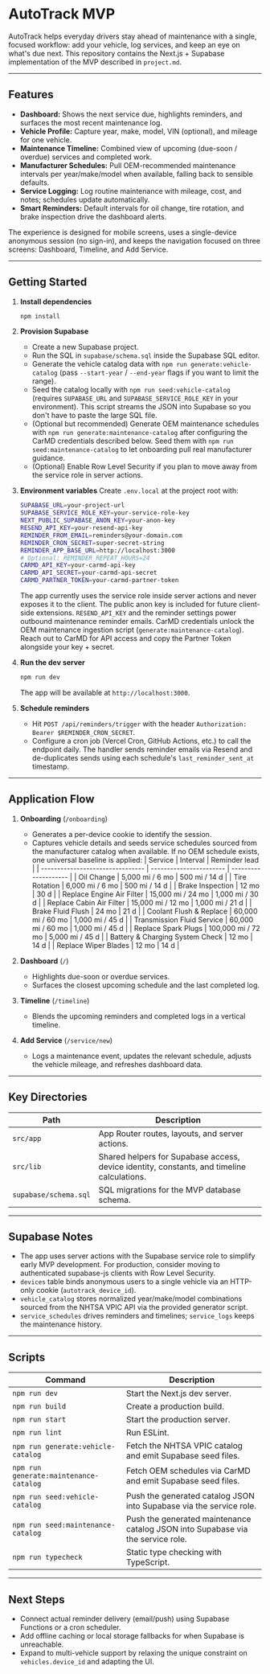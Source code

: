 # AutoTrack MVP

AutoTrack helps everyday drivers stay ahead of maintenance with a single, focused workflow: add your vehicle, log services, and keep an eye on what's due next. This repository contains the Next.js + Supabase implementation of the MVP described in `project.md`.

---

## Features
- **Dashboard:** Shows the next service due, highlights reminders, and surfaces the most recent maintenance log.
- **Vehicle Profile:** Capture year, make, model, VIN (optional), and mileage for one vehicle.
- **Maintenance Timeline:** Combined view of upcoming (due-soon / overdue) services and completed work.
- **Manufacturer Schedules:** Pull OEM-recommended maintenance intervals per year/make/model when available, falling back to sensible defaults.
- **Service Logging:** Log routine maintenance with mileage, cost, and notes; schedules update automatically.
- **Smart Reminders:** Default intervals for oil change, tire rotation, and brake inspection drive the dashboard alerts.

The experience is designed for mobile screens, uses a single-device anonymous session (no sign-in), and keeps the navigation focused on three screens: Dashboard, Timeline, and Add Service.

---

## Getting Started

1. **Install dependencies**
   ```bash
   npm install
   ```

2. **Provision Supabase**
   - Create a new Supabase project.
   - Run the SQL in `supabase/schema.sql` inside the Supabase SQL editor.
   - Generate the vehicle catalog data with `npm run generate:vehicle-catalog` (pass `--start-year` / `--end-year` flags if you want to limit the range).
   - Seed the catalog locally with `npm run seed:vehicle-catalog` (requires `SUPABASE_URL` and `SUPABASE_SERVICE_ROLE_KEY` in your environment). This script streams the JSON into Supabase so you don't have to paste the large SQL file.
   - (Optional but recommended) Generate OEM maintenance schedules with `npm run generate:maintenance-catalog` after configuring the CarMD credentials described below. Seed them with `npm run seed:maintenance-catalog` to let onboarding pull real manufacturer guidance.
   - (Optional) Enable Row Level Security if you plan to move away from the service role in server actions.

3. **Environment variables**
   Create `.env.local` at the project root with:
   ```bash
   SUPABASE_URL=your-project-url
   SUPABASE_SERVICE_ROLE_KEY=your-service-role-key
   NEXT_PUBLIC_SUPABASE_ANON_KEY=your-anon-key
   RESEND_API_KEY=your-resend-api-key
   REMINDER_FROM_EMAIL=reminders@your-domain.com
   REMINDER_CRON_SECRET=super-secret-string
   REMINDER_APP_BASE_URL=http://localhost:3000
   # Optional: REMINDER_REPEAT_HOURS=24
   CARMD_API_KEY=your-carmd-api-key
   CARMD_API_SECRET=your-carmd-api-secret
   CARMD_PARTNER_TOKEN=your-carmd-partner-token
   ```
   The app currently uses the service role inside server actions and never exposes it to the client. The public anon key is included for future client-side extensions. `RESEND_API_KEY` and the reminder settings power outbound maintenance reminder emails.
   CarMD credentials unlock the OEM maintenance ingestion script (`generate:maintenance-catalog`). Reach out to CarMD for API access and copy the Partner Token alongside your key + secret.

4. **Run the dev server**
   ```bash
   npm run dev
   ```
   The app will be available at `http://localhost:3000`.

5. **Schedule reminders**
   - Hit `POST /api/reminders/trigger` with the header `Authorization: Bearer $REMINDER_CRON_SECRET`.
   - Configure a cron job (Vercel Cron, GitHub Actions, etc.) to call the endpoint daily. The handler sends reminder emails via Resend and de-duplicates sends using each schedule's `last_reminder_sent_at` timestamp.

---

## Application Flow

1. **Onboarding** (`/onboarding`)
   - Generates a per-device cookie to identify the session.
   - Captures vehicle details and seeds service schedules sourced from the manufacturer catalog when available. If no OEM schedule exists, one universal baseline is applied:
     | Service                          | Interval                | Reminder lead        |
     | -------------------------------- | ----------------------- | -------------------- |
     | Oil Change                       | 5,000 mi / 6 mo         | 500 mi / 14 d        |
     | Tire Rotation                    | 6,000 mi / 6 mo         | 500 mi / 14 d        |
     | Brake Inspection                 | 12 mo                   | 30 d                 |
     | Replace Engine Air Filter        | 15,000 mi / 24 mo       | 1,000 mi / 30 d      |
     | Replace Cabin Air Filter         | 15,000 mi / 12 mo       | 1,000 mi / 21 d      |
     | Brake Fluid Flush                | 24 mo                   | 21 d                 |
     | Coolant Flush & Replace          | 60,000 mi / 60 mo       | 1,000 mi / 45 d      |
     | Transmission Fluid Service       | 60,000 mi / 60 mo       | 1,000 mi / 45 d      |
     | Replace Spark Plugs              | 100,000 mi / 72 mo      | 5,000 mi / 45 d      |
     | Battery & Charging System Check  | 12 mo                   | 14 d                 |
     | Replace Wiper Blades             | 12 mo                   | 14 d                 |

2. **Dashboard** (`/`)
   - Highlights due-soon or overdue services.
   - Surfaces the closest upcoming schedule and the last completed log.

3. **Timeline** (`/timeline`)
   - Blends the upcoming reminders and completed logs in a vertical timeline.

4. **Add Service** (`/service/new`)
   - Logs a maintenance event, updates the relevant schedule, adjusts the vehicle mileage, and refreshes dashboard data.

---

## Key Directories

| Path | Description |
| ---- | ----------- |
| `src/app` | App Router routes, layouts, and server actions. |
| `src/lib` | Shared helpers for Supabase access, device identity, constants, and timeline calculations. |
| `supabase/schema.sql` | SQL migrations for the MVP database schema. |

---

## Supabase Notes

- The app uses server actions with the Supabase service role to simplify early MVP development. For production, consider moving to authenticated supabase-js clients with Row Level Security.
- `devices` table binds anonymous users to a single vehicle via an HTTP-only cookie (`autotrack_device_id`).
- `vehicle_catalog` stores normalized year/make/model combinations sourced from the NHTSA VPIC API via the provided generator script.
- `service_schedules` drives reminders and timelines; `service_logs` keeps the maintenance history.

---

## Scripts

| Command | Description |
| ------- | ----------- |
| `npm run dev` | Start the Next.js dev server. |
| `npm run build` | Create a production build. |
| `npm run start` | Start the production server. |
| `npm run lint` | Run ESLint. |
| `npm run generate:vehicle-catalog` | Fetch the NHTSA VPIC catalog and emit Supabase seed files. |
| `npm run generate:maintenance-catalog` | Fetch OEM schedules via CarMD and emit Supabase seed files. |
| `npm run seed:vehicle-catalog` | Push the generated catalog JSON into Supabase via the service role. |
| `npm run seed:maintenance-catalog` | Push the generated maintenance catalog JSON into Supabase via the service role. |
| `npm run typecheck` | Static type checking with TypeScript. |

---

## Next Steps

- Connect actual reminder delivery (email/push) using Supabase Functions or a cron scheduler.
- Add offline caching or local storage fallbacks for when Supabase is unreachable.
- Expand to multi-vehicle support by relaxing the unique constraint on `vehicles.device_id` and adapting the UI. 
